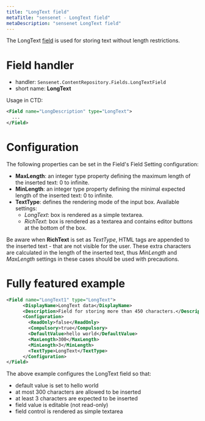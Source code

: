 ```yaml
---
title: "LongText field"
metaTitle: "sensenet - LongText field"
metaDescription: "sensenet LongText field"
---
```


The LongText [field](/concepts/fields) is used for storing text without length restrictions.

# Field handler

- handler: `Sensenet.ContentRepository.Fields.LongTextField`
- short name: **LongText**

Usage in CTD:

```xml
<Field name="LongDescription" type="LongText">
  ...
</Field>
```

# Configuration

The following properties can be set in the Field's Field Setting configuration:
- **MaxLength**: an integer type property defining the maximum length of the inserted text: 0 to infinite.
- **MinLength**: an integer type property defining the minimal expected length of the inserted text: 0 to infinite.
- **TextType**: defines the rendering mode of the input box. Available settings:
   - *LongText*: box is rendered as a simple textarea.
   - *RichText*: box is rendered as a textarea and contains editor buttons at the bottom of the box.

<note severity="info">
Be aware when <strong>RichText</strong> is set as <i>TextType</i>, HTML tags are appended to the inserted text - that are not visible for the user. These extra characters are calculated in the length of the inserted text, thus <i>MinLength</i> and <i>MaxLength</i> settings in these cases should be used with precautions.
</note>

# Fully featured example

```xml
<Field name="LongText1" type="LongText">
      <DisplayName>LongText data</DisplayName>
      <Description>Field for storing more than 450 characters.</Description>
      <Configuration>
        <ReadOnly>false</ReadOnly>
        <Compulsory>true</Compulsory>
        <DefaultValue>hello world</DefaultValue>
        <MaxLength>300</MaxLength>
        <MinLength>3</MinLength>
        <TextType>LongText</TextType>
      </Configuration>
</Field>
```

The above example configures the LongText field so that:
- default value is set to hello world
- at most 300 characters are allowed to be inserted
- at least 3 characters are expected to be inserted
- field value is editable (not read-only)
- field control is rendered as simple textarea

